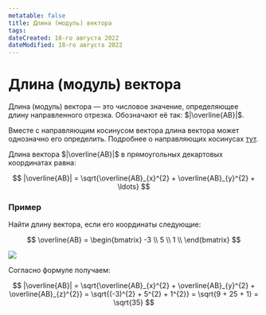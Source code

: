 ```yaml
---
metatable: false
title: Длина (модуль) вектора
tags:
dateCreated: 18-го августа 2022
dateModified: 18-го августа 2022
---
```

# Длина (модуль) вектора

Длина (модуль) вектора — это числовое значение, определяющее длину направленного отрезка. Обозначают её так: $|\overline{AB}|$.

Вместе с направляющим косинусом вектора длина вектора может однозначно его определить. Подробнее о направляющих косинусах [тут](Направляющие%20косинусы%20вектора.md).

Длина вектора $|\overline{AB}|$ в прямоугольных декартовых координатах равна:

$$
|\overline{AB}| = \sqrt{\overline{AB}_{x}^{2} + \overline{AB}_{y}^{2} + \ldots}
$$

### Пример

Найти длину вектора, если его координаты следующие:

$$
\overline{AB} = \begin{bmatrix}
-3 \\ 
5 \\ 
1 \\ 
\end{bmatrix}
$$

![](https://imgur.com/FT0GtZf.png)

Согласно формуле получаем:

$$
|\overline{AB}| = \sqrt{\overline{AB}_{x}^{2} + \overline{AB}_{y}^{2} + \overline{AB}_{z}^{2}} = \sqrt{(-3)^{2} + 5^{2} + 1^{2}} = \sqrt{9 + 25 + 1} = \sqrt{35}
$$